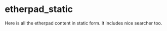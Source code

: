 etherpad_static
===============

Here is all the etherpad content in static form. It includes nice searcher too.
